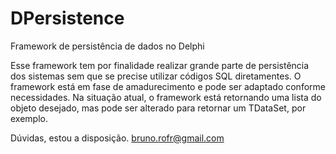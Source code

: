 # DPersistence
Framework de persistência de dados no Delphi

Esse framework tem por finalidade realizar grande parte de persistência dos sistemas sem que se precise utilizar códigos SQL diretamentes.
O framework está em fase de amadurecimento e pode ser adaptado conforme necessidades. 
Na situação atual, o framework está retornando uma lista do objeto desejado, mas pode ser alterado para retornar um TDataSet, por exemplo.

Dúvidas, estou a disposição.
bruno.rofr@gmail.com
